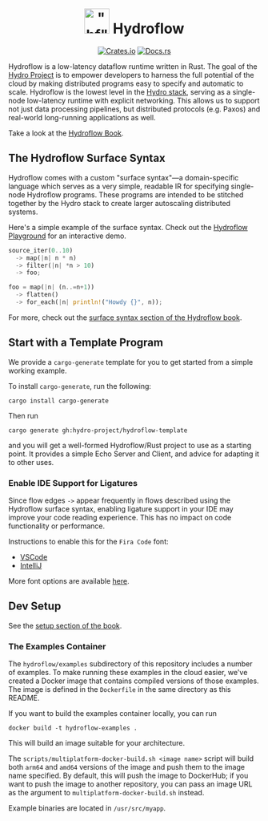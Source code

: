 <h1 align="center">
    <img src="https://raw.githubusercontent.com/hydro-project/hydroflow/main/docs/static/img/hydroflow_100.png" width="50" height="50" alt='"hf"'>
    Hydroflow<br>
</h1>
<p align="center">
    <a href="https://crates.io/crates/hydroflow"><img src="https://img.shields.io/crates/v/hydroflow?style=flat-square&logo=rust" alt="Crates.io"></a>
    <a href="https://docs.rs/hydroflow/"><img src="https://img.shields.io/badge/docs.rs-Hydroflow-blue?style=flat-square&logo=read-the-docs&logoColor=white" alt="Docs.rs"></a>
</p>

Hydroflow is a low-latency dataflow runtime written in Rust. The goal of the [Hydro Project](https://hydro.run)
is to empower developers to harness the full potential of the cloud by making distributed programs easy to specify and automatic to scale. Hydroflow is the lowest level in the [Hydro stack](https://hydro.run/docs/hydroflow/ecosystem/),
serving as a single-node low-latency runtime with explicit networking. This allows us to support
not just data processing pipelines, but distributed protocols (e.g. Paxos) and real-world
long-running applications as well.

Take a look at the [Hydroflow Book](https://hydro.run/docs/hydroflow/).

## The Hydroflow Surface Syntax

Hydroflow comes with a custom "surface syntax"—a domain-specific language which serves as a very
simple, readable IR for specifying single-node Hydroflow programs. These programs are intended to be stitched together
by the Hydro stack to create larger autoscaling distributed systems.

Here's a simple example of the surface syntax. Check out the [Hydroflow Playground](https://hydro.run/playground)
for an interactive demo.
```rust
source_iter(0..10)
  -> map(|n| n * n)
  -> filter(|n| *n > 10)
  -> foo;

foo = map(|n| (n..=n+1))
  -> flatten()
  -> for_each(|n| println!("Howdy {}", n));
```

For more, check out the [surface syntax section of the Hydroflow book](https://hydro.run/docs/hydroflow/syntax/).

## Start with a Template Program
We provide a `cargo-generate` template for you to get started from a simple working example.

To install `cargo-generate`, run the following:
```bash, ignore
cargo install cargo-generate
```

Then run
```bash, ignore
cargo generate gh:hydro-project/hydroflow-template
```
and you will get a well-formed Hydroflow/Rust project to use as a starting point. It provides a simple Echo Server and Client, and advice
for adapting it to other uses.

### Enable IDE Support for Ligatures
Since flow edges `->` appear frequently in flows described using the Hydroflow surface syntax, enabling ligature support
in your IDE may improve your code reading experience. This has no impact on code functionality or performance.

Instructions to enable this for the `Fira Code` font:
- [VSCode](https://github.com/tonsky/FiraCode/wiki/VS-Code-Instructions)
- [IntelliJ](https://github.com/tonsky/FiraCode/wiki/IntelliJ-products-instructions)

More font options are available [here](https://github.com/tonsky/FiraCode?tab=readme-ov-file#alternatives).

## Dev Setup

See the [setup section of the book](https://hydro.run/docs/hydroflow/quickstart/setup).

### The Examples Container

The `hydroflow/examples` subdirectory of this repository includes a number of examples.
To make running these examples in the cloud easier, we've created a Docker image that contains compiled versions of those examples. The image is defined in the `Dockerfile` in the same directory as this README.

If you want to build the examples container locally, you can run
```
docker build -t hydroflow-examples .
```

This will build an image suitable for your architecture.

The `scripts/multiplatform-docker-build.sh <image name>` script will build both `arm64` and `amd64` versions of the image and push them to the image name specified. By default, this will push the image to DockerHub; if you want to push the image to another repository, you can pass an image URL as the argument to `multiplatform-docker-build.sh` instead.

Example binaries are located in `/usr/src/myapp`.
